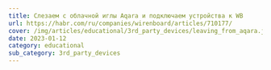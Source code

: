 ```yaml
---
title: Слезаем с облачной иглы Aqara и подключаем устройства к WB
url: https://habr.com/ru/companies/wirenboard/articles/710177/
cover: /img/articles/educational/3rd_party_devices/leaving_from_aqara.jpg
date: 2023-01-12
category: educational
sub_category: 3rd_party_devices
---
```

